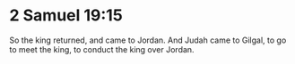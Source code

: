 # 2 Samuel 19:15

So the king returned, and came to Jordan. And Judah came to Gilgal, to go to meet the king, to conduct the king over Jordan.
